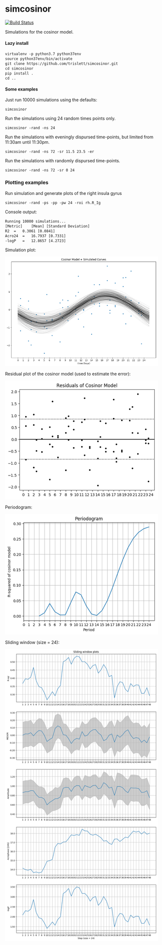 # simcosinor
[![Build Status](https://travis-ci.org/trislett/simcosinor.svg?branch=master)](https://travis-ci.org/trislett/simcosinor)

Simulations for the cosinor model.

#### Lazy install
```
virtualenv -p python3.7 python37env
source python37env/bin/activate
git clone https://github.com/trislett/simcosinor.git
cd simcosinor
pip install .
cd ..
```

#### Some examples

Just run 10000 simulations using the defaults: 
```
simcosinor
```

Run the simulations using 24 random times points only.

```
simcosinor -rand -ns 24
```

Run the simulations with eveningly dispursed time-points, but limited from 11:30am until 11:30pm.

```
simcosinor -rand -ns 72 -sr 11.5 23.5 -er
```

Run the simulations with randomly dispursed time-points.

```
simcosinor -rand -ns 72 -sr 0 24
```

### Plotting examples

Run simulation and generate plots of the right insula gyrus

```
simcosinor -rand -ps -pp -pw 24 -roi rh.R_Ig
```

Console output:

```
Running 10000 simulations...
[Metric]	[Mean] [Standard Deviation]
R2	=	0.3061 [0.0841]
Acro24	=	16.7937 [0.7331]
-logP	=	12.8657 [4.2723]
```

Simulation plot:

![Simulation Plot](simcosinor/examples/R_Ig_cosinor_simulation_plot.png)

Residual plot of the cosinor model (used to estimate the error):

![Simulation Plot Residuals](simcosinor/examples/R_Ig_cosinor_simulation_plot_residuals.png)

Periodogram:

![Periodogram](simcosinor/examples/R_Ig_periodogram_plot.png)


Sliding window (size = 24):

![Sliding window](simcosinor/examples/R_Ig_sliding_window_plot.png)

